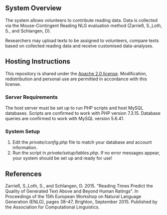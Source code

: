 ## System Overview

The system allows volunteers to contribute reading data. Data is collected via the Mouse-Contingent Reading NLG evaluation method (Zarrieß, S.,Loth, S., and Schlangen, D).

Researchers may upload texts to be assigned to volunteers, compare texts based on collected reading data and receive customised data-analyses.

## Hosting Instructions

This repository is shared under the [Apache 2.0 license](https://www.apache.org/licenses/LICENSE-2.0.html). Modification, redistribution and personal use are permitted in accordance with this license.

### Server Requirements

The host server must be set up to run PHP scripts and host MySQL databases. Scripts are confirmed to work with PHP version 7.3.15. Database queries are confirmed to work with MySQL version 5.6.41.

### System Setup

1. Edit the *private/config.php* file to match your database and account information.
2. Run the script in *private/setup/tables.php*. If no error messages appear, your system should be set up and ready for use!

## References

Zarrieß, S.,Loth, S., and Schlangen, D. 2015. "Reading Times Predict the Quality of Generated Text Above and Beyond Human Ratings". In Proceedings of the 15th European Workshop on Natural Language Generation (ENLG), pages 38–47, Brighton, September 2015. Published by the Association for Computational Linguistics.
